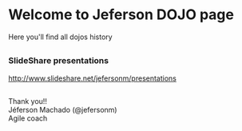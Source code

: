<h1>Welcome to Jeferson DOJO page</h1>

<p>Here you'll find all dojos history</p>

<h2></h2>

<h3>SlideShare presentations</h3>

<p><a href="http://www.slideshare.net/jefersonm/presentations">http://www.slideshare.net/jefersonm/presentations</a></p>

<h2></h2>

<p>Thank you!! <br>
Jéferson Machado (@jefersonm) <br>
Agile coach</p> <br>
